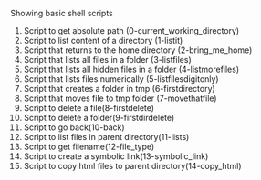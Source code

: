 Showing basic shell scripts
1. Script to get absolute path (0-current_working_directory)
2. Script to list content of a directory (1-listit)
3. Script that returns to the home directory (2-bring_me_home)
4. Script that lists all files in a folder (3-listfiles)
5. Script that lists all hidden files in a folder (4-listmorefiles)
6. Script that lists files numerically (5-listfilesdigitonly)
7. Script that creates a folder in tmp (6-firstdirectory)
8. Script that moves file to tmp folder (7-movethatfile)
9. Script to delete a file(8-firstdelete)
10. Script to delete a folder(9-firstdirdelete)
11. Script to go back(10-back)
12. Script to list files in parent directory(11-lists)
13. Script to get filename(12-file_type)
14. Script to create a symbolic link(13-symbolic_link)
14. Script to copy html files to parent directory(14-copy_html)
